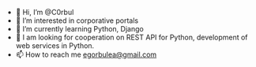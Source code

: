 - 👋 Hi, I’m @C0rbul
- 👀 I’m interested in corporative portals
- 🌱 I’m currently learning Python, Django
- 💞️ I am looking for cooperation on REST API for Python, development of web services in Python.
- 📫 How to reach me egorbulea@gmail.com

<!---
C0rbul/C0rbul is a ✨ special ✨ repository because its `README.md` (this file) appears on your GitHub profile.
You can click the Preview link to take a look at your changes.
--->
